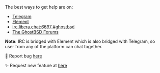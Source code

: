 <!--## Hi there 👋

Yes, we are developing GhostBSD on GitHub.

**Here are some ideas to get you started:**
🙋‍♀️ A short introduction - what is your organization all about?
🌈 Contribution guidelines - how can the community get involved?
👩‍💻 Useful resources - where can the community find your docs? Is there anything else the community should know?
🍿 Fun facts - what does your team eat for breakfast?
🧙 Remember, you can do mighty things with the power of [Markdown](https://docs.github.com/github/writing-on-github/getting-started-with-writing-and-formatting-on-github/basic-writing-and-formatting-syntax)
-->


The best ways to get help are on:
* [Telegram](https://t.me/ghostbsd)
* [Element](https://app.element.io/#/room/#ghostbsd:libera.chat)
* [irc.libera.chat:6697 #ghostbsd](https://web.libera.chat/#ghostbsd)
* [The GhostBSD Forums](https://forums.ghostbsd.org)

**Note:** IRC is bridged with Element which is also bridged with Telegram, so user from any of the platform can chat together.

:bug: Report bug [here](https://github.com/ghostbsd/ghostbsd-src/issues/new?assignees=&labels=bug&template=bug_report.yaml&title=%5BBug%5D%3A+)

:sparkles: Request new feature at [here](https://github.com/ghostbsd/ghostbsd-src/issues/new?assignees=&labels=feature&template=feature_request.yaml&title=%5BFeature%5D%3A+)
